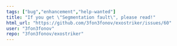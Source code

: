 ```yaml
---
tags: ["bug","enhancement","help-wanted"]
title: "If you get \"Segmentation fault\", please read!"
html_url: "https://github.com/3fon3fonov/exostriker/issues/60"
user: "3fon3fonov"
repo: "3fon3fonov/exostriker"
---
```


